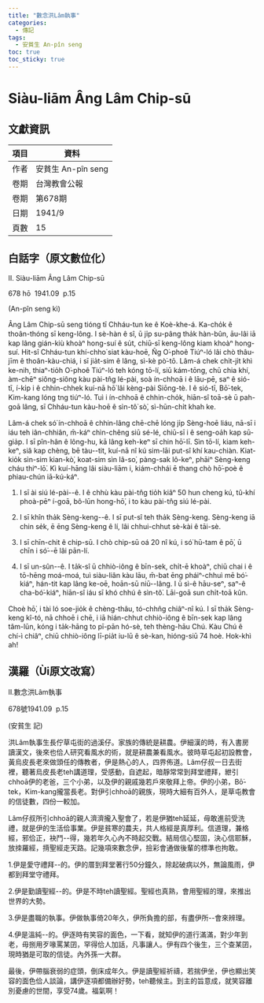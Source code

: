 ```yaml
---
title: "數念洪Lâm執事"
categories:
  - 傳記
tags:
  - 安貧生 An-pîn seng
toc: true
toc_sticky: true
---
```


# Siàu-liām Âng Lâm Chip-sū

## 文獻資訊

| 項目 | 資料 |
|---|---|
| 作者 | 安貧生 An-pîn seng |
| 卷期 | 台灣教會公報 |
| 卷期 | 第678期 |
| 日期 | 1941/9 |
| 頁數 | 15 |

## 白話字（原文數位化）

II. Siàu-liām Âng Lâm Chip-sū

678 hō  1941.09  p.15

(An-pîn seng kì)

Âng Lâm Chip-sū seng tióng tī Chháu-tun ke ê Koè-khe-á. Ka-cho̍k ê thoân-thóng sī keng-lông. I sè-hàn ê sî, ū ji̍p su-pâng tha̍k hàn-bûn, āu-lâi iā kap lâng gián-kiù khoàⁿ hong-suí ê su̍t, chiū-sī keng-lông kiam khoàⁿ hong-suí. Hit-sî Chháu-tun khí-chho͘ siat kàu-hoē, N̂g O͘-phoê Tiúⁿ-ló lâi chò thâu-jīm ê thoân-kàu-chiá, i sī jia̍t-sim ê lâng, sì-kè pò͘-tō. Lâm-á chek chi̍t-ji̍t khì ke-nih, thiaⁿ-tio̍h O͘-phoê Tiúⁿ-ló teh kóng tō-lí, siū kám-tōng, chū chia khí, àm-chēⁿ siông-siông kàu pài-tn̂g lé-pài, soà ín-chhoā i ê lāu-pē, saⁿ ê sió-tī, í-ki̍p i ê chhin-chhek kuí-nā hō͘ lâi kèng-pài Siōng-tè. I ê sió-tī, Bō͘-tek, Kim-kang lóng tng tiúⁿ-ló. Tuì i ín-chhoā ê chhin-cho̍k, hiān-sî toā-sè ū pah-goā lâng, sī Chháu-tun kàu-hoē ê sìn-tô͘ sò͘, sì-hūn-chi̍t khah ke.

Lâm-á chek só͘ ín-chhoā ê chhin-lâng chē-chē lóng ji̍p Sèng-hoē liáu, nā-sī i iáu teh iân-chhiân, m̄-káⁿ chìn-chêng siū sé-lé, chiū-sī i ê seng-oa̍h kap sū-gia̍p. I sī pîn-hân ê lông-hu, kā lâng keh-keⁿ sī chin hō͘-lī. Sìn tō-lí, kiam keh-keⁿ, siâ kap chèng, bē tàu--tit, kuí-nā nî kú sim-lāi put-sî khí kau-chiàn. Kiat-kio̍k sìn-sim kian-kò͘, koat-sim sìn Iâ-so͘, pàng-sak lô-keⁿ, phāiⁿ Sèng-keng cháu thiⁿ-lō͘. Kì kuí-hāng lâi siàu-liām i, kiám-chhái ē thang chò hō͘-poè ê phiau-chún iā-kú-káⁿ.

1. I sī ài siú lé-pài--ê. I ê chhù kàu pài-tn̂g tio̍h kiâⁿ 50 hun cheng kú, tû-khí phoà-pēⁿ í-goā, bô-lūn hong-hō͘, i to kàu pài-tn̂g siú lé-pài.

2. I sī khîn tha̍k Sèng-keng--ê. I sī put-sî teh tha̍k Sèng-keng. Sèng-keng iā chin se̍k, ē ēng Sèng-keng ê lí, lâi chhui-chhut sè-kài ê tāi-sè.

3. I sī chīn-chit ê chip-sū. I chò chip-sū oá 20 nî kú, i só͘ hū-tam ê pō͘, ū chīn i só͘--ē lâi pān-lí.

4. I sī un-sûn--ê. I ta̍k-sî ū chhiò-iông ê bīn-sek, chi̍t-ē khoàⁿ, chiū chai i ê tō-hēng moá-moá, tuì siàu-liân kàu lāu, m̄-bat ēng pháiⁿ-chhuì mē bó͘-kiáⁿ, hán-tit kap lâng ke-oē, hoān-sū niū--lâng. I ū sì-ê hāu-seⁿ, saⁿ-ê cha-bó͘-kiáⁿ, hiān-sî iáu sī khó chhú ê sìn-tô͘. Lāi-goā sun chi̍t-toā kûn.

Choè hō͘, i tài ló soe-jio̍k ê chèng-thâu, tó-chhn̂g chiâⁿ-nî kú. I sī tha̍k Sèng-keng kî-tó, nā chhoē i chē, i iā hián-chhut chhiò-iông ê bīn-sek kap lâng tâm-lūn, kóng i ta̍k-hāng to pī-pān hó-sè, teh thèng-hāu Chú. Kàu Chú ê chí-ì chiâⁿ, chiū chhiò-iông lī-pia̍t iu-lū ê sè-kan, hióng-siū 74 hoè. Hok-khì ah!

## 漢羅（Ùi原文改寫）

II.數念洪Lâm執事

678號1941.09  p.15

(安貧生 記)

洪Lâm執事生長佇草屯街的過溪仔。家族的傳統是耕農。伊細漢的時，有入書房讀漢文，後來也佮人研究看風水的術，就是耕農兼看風水。彼時草屯起初設教會，黃烏皮長老來做頭任的傳教者，伊是熱心的人，四界佈道。Lâm仔叔一日去街裡，聽著烏皮長老teh講道理，受感動，自遮起，暗靜常常到拜堂禮拜，紲引chhoā伊的老爸，三个小弟，以及伊的親戚幾若戶來敬拜上帝。伊的小弟，Bō͘-tek，Kim-kang攏當長老。對伊引chhoā的親族，現時大細有百外人，是草屯教會的信徒數，四份一較加。

Lâm仔叔所引chhoā的親人濟濟攏入聖會了，若是伊猶teh延延，毋敢進前受洗禮，就是伊的生活佮事業。伊是貧寒的農夫，共人格經是真厚利。信道理，兼格經，邪佮正，袂鬥--得，幾若年久心內不時起交戰。結局信心堅固，決心信耶穌，放拺羅經，揹聖經走天路。記幾項來數念伊，撿彩會通做後輩的標準也拘敢。

1.伊是愛守禮拜--的。伊的厝到拜堂著行50分鐘久，除起破病以外，無論風雨，伊都到拜堂守禮拜。

2.伊是勤讀聖經--的。伊是不時teh讀聖經。聖經也真熟，會用聖經的理，來推出世界的大勢。

3.伊是盡職的執事。伊做執事倚20年久，伊所負擔的部，有盡伊所--會來辨理。

4.伊是溫純--的。伊逐時有笑容的面色，一下看，就知伊的道行滿滿，對少年到老，毋捌用歹喙罵某囝，罕得佮人加話，凡事讓人。伊有四个後生，三个查某囝，現時猶是可取的信徒。內外孫一大群。

最後，伊帶腦衰弱的症頭，倒床成年久。伊是讀聖經祈禱，若揣伊坐，伊也顯出笑容的面色佮人談論，講伊逐項都備辦好勢，teh聽候主。到主的旨意成，就笑容離別憂慮的世間，享受74歲。福氣啊！
